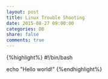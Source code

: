 ```yaml
---
layout: post
title: Linux Trouble Shooting
date: 2015-08-27 09:00:00
categories: DB
share: false
comments: true
---
```


{%highlight%}
#!/bin/bash

echo "Hello world!"
{%endhighlight%}
